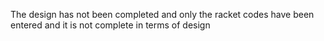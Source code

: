 The design has not been completed and only the racket codes have been entered and it is not complete in terms of design
